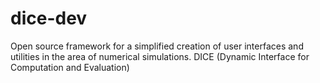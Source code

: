 # dice-dev
Open source framework for a simplified creation of user interfaces and utilities in the area of numerical simulations. DICE (Dynamic Interface for Computation and Evaluation)
